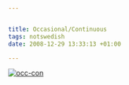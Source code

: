 ```yaml
--- 


title: Occasional/Continuous 
tags: notswedish
date: 2008-12-29 13:33:13 +01:00 

---
```


[![occ-con](images/gar-till-medium-post.png "occ-con")](http://www.consumingexperience.com/2007/06/5-principles-for-web-20-success-jyri.html) 